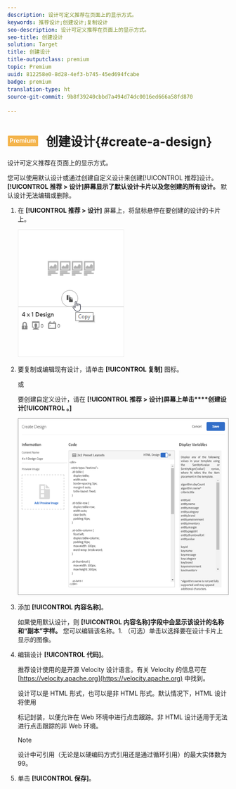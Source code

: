 ```yaml
---
description: 设计可定义推荐在页面上的显示方式。
keywords: 推荐设计;创建设计;复制设计
seo-description: 设计可定义推荐在页面上的显示方式。
seo-title: 创建设计
solution: Target
title: 创建设计
title-outputclass: premium
topic: Premium
uuid: 812258e0-8d28-4ef3-b745-45ed694fcabe
badge: premium
translation-type: ht
source-git-commit: 9b8f39240cbbd7a494d74dc0016ed666a58fd870

---
```



# ![PREMIUM](/help/assets/premium.png) 创建设计{#create-a-design}

设计可定义推荐在页面上的显示方式。

您可以使用默认设计或通过创建自定义设计来创建[!UICONTROL 推荐]设计。**[!UICONTROL 推荐 &gt; 设计]屏幕显示了默认设计卡片以及您创建的所有设计。** 默认设计无法编辑或删除。

1. 在 **[!UICONTROL 推荐 &gt; 设计]** 屏幕上，将鼠标悬停在要创建的设计的卡片上。

   ![](assets/Card_CopyDesign.png)

1. 要复制或编辑现有设计，请单击 **[!UICONTROL 复制]** 图标。

   或

   要创建自定义设计，请在 **[!UICONTROL 推荐 &gt; 设计]屏幕上单击****创建设计[!UICONTROL 。]**

   ![](assets/createDesign.png)

1. 添加 **[!UICONTROL 内容名称]**。

   如果使用默认设计，则 **[!UICONTROL 内容名称]字段中会显示该设计的名称和“副本”字样。** 您可以编辑该名称。1. （可选）单击以选择要在设计卡片上显示的图像。
1. 编辑设计 **[!UICONTROL 代码]**。

   推荐设计使用的是开源 Velocity 设计语言。有关 Velocity 的信息可在 [https://velocity.apache.org](https://velocity.apache.org) 中找到。

   设计可以是 HTML 形式，也可以是非 HTML 形式。默认情况下，HTML 设计将使用 <div> 标记封装，以便允许在 Web 环境中进行点击跟踪。非 HTML 设计适用于无法进行点击跟踪的非 Web 环境。

   >[!NOTE]
   >
   >设计中可引用（无论是以硬编码方式引用还是通过循环引用）的最大实体数为 99。

1. 单击 **[!UICONTROL 保存]**。
